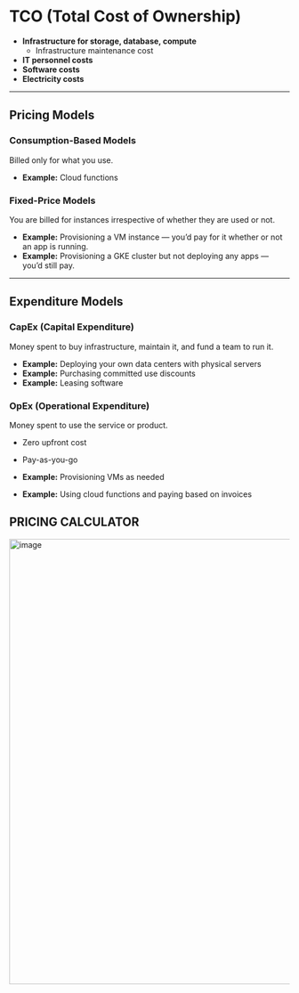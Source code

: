 # TCO (Total Cost of Ownership)

- **Infrastructure for storage, database, compute**
  - Infrastructure maintenance cost
- **IT personnel costs**
- **Software costs**
- **Electricity costs**

---

## Pricing Models

### Consumption-Based Models
Billed only for what you use.

- **Example:** Cloud functions

### Fixed-Price Models
You are billed for instances irrespective of whether they are used or not.

- **Example:** Provisioning a VM instance — you’d pay for it whether or not an app is running.
- **Example:** Provisioning a GKE cluster but not deploying any apps — you’d still pay.

---

## Expenditure Models

### CapEx (Capital Expenditure)
Money spent to buy infrastructure, maintain it, and fund a team to run it.

- **Example:** Deploying your own data centers with physical servers
- **Example:** Purchasing committed use discounts
- **Example:** Leasing software

### OpEx (Operational Expenditure)
Money spent to use the service or product.

- Zero upfront cost
- Pay-as-you-go

- **Example:** Provisioning VMs as needed
- **Example:** Using cloud functions and paying based on invoices

## PRICING CALCULATOR 

<img width="800" alt="image" src="https://github.com/user-attachments/assets/70b9e2dd-cd88-4ff4-a952-5612640323da" />
